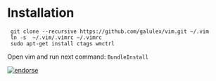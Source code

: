 # Installation

     git clone --recursive https://github.com/galulex/vim.git ~/.vim
     ln -s  ~/.vim/.vimrc ~/.vimrc
     sudo apt-get install ctags wmctrl

Open vim and run next command: `BundleInstall`

[![endorse](http://api.coderwall.com/galulex/endorsecount.png)](http://coderwall.com/galulex)

